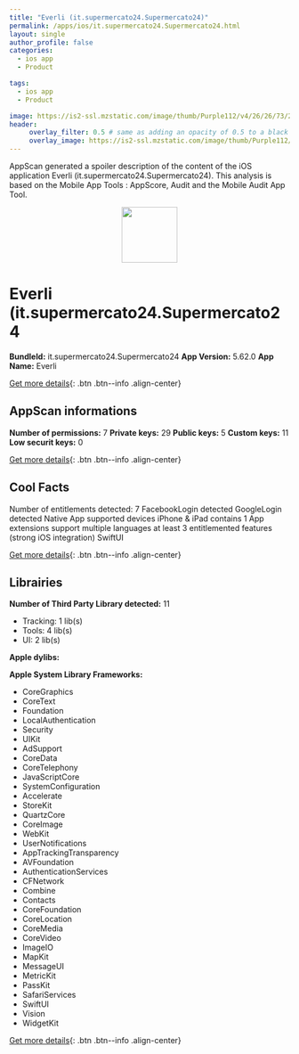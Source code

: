 ```yaml
---
title: "Everli (it.supermercato24.Supermercato24)"
permalink: /apps/ios/it.supermercato24.Supermercato24.html
layout: single
author_profile: false
categories: 
  - ios app 
  - Product 

tags: 
  - ios app 
  - Product 

image: https://is2-ssl.mzstatic.com/image/thumb/Purple112/v4/26/26/73/26267363-761c-1717-82f6-9112a76c209f/AppIcon-1x_U007emarketing-0-7-0-85-220.png/512x512bb.jpg
header: 
     overlay_filter: 0.5 # same as adding an opacity of 0.5 to a black background
     overlay_image: https://is2-ssl.mzstatic.com/image/thumb/Purple112/v4/26/26/73/26267363-761c-1717-82f6-9112a76c209f/AppIcon-1x_U007emarketing-0-7-0-85-220.png/512x512bb.jpg
---
```

AppScan generated a spoiler description of the content of the iOS application Everli (it.supermercato24.Supermercato24). This analysis is based on the Mobile App Tools : AppScore, Audit and the Mobile Audit App Tool.

  
  
<div style="text-align: center;"><img src="https://is2-ssl.mzstatic.com/image/thumb/Purple112/v4/26/26/73/26267363-761c-1717-82f6-9112a76c209f/AppIcon-1x_U007emarketing-0-7-0-85-220.png/512x512bb.jpg" width="100" height="100"></div>  
  
# Everli (it.supermercato24.Supermercato24

**BundleId:** it.supermercato24.Supermercato24
**App Version:** 5.62.0
**App Name:** Everli


[Get more details](/pricing.html){: .btn .btn--info .align-center}  
  
## AppScan informations 

**Number of permissions:** 7
**Private keys:** 29
**Public keys:** 5
**Custom keys:** 11
**Low securit keys:** 0
  
[Get more details](/pricing.html){: .btn .btn--info .align-center}

## Cool Facts

Number of entitlements detected: 7
FacebookLogin detected
GoogleLogin detected
Native App
supported devices iPhone & iPad
contains 1 App extensions
support multiple languages
at least 3 entitlemented features (strong iOS integration)
SwiftUI
  
[Get more details](/pricing.html){: .btn .btn--info .align-center}

## Librairies 
**Number of Third Party Library detected:** 11
- Tracking: 1 lib(s)
- Tools: 4 lib(s)
- UI: 2 lib(s)

**Apple dylibs:**


**Apple System Library Frameworks:**
- CoreGraphics
- CoreText
- Foundation
- LocalAuthentication
- Security
- UIKit
- AdSupport
- CoreData
- CoreTelephony
- JavaScriptCore
- SystemConfiguration
- Accelerate
- StoreKit
- QuartzCore
- CoreImage
- WebKit
- UserNotifications
- AppTrackingTransparency
- AVFoundation
- AuthenticationServices
- CFNetwork
- Combine
- Contacts
- CoreFoundation
- CoreLocation
- CoreMedia
- CoreVideo
- ImageIO
- MapKit
- MessageUI
- MetricKit
- PassKit
- SafariServices
- SwiftUI
- Vision
- WidgetKit


  
[Get more details](/pricing.html){: .btn .btn--info .align-center}

